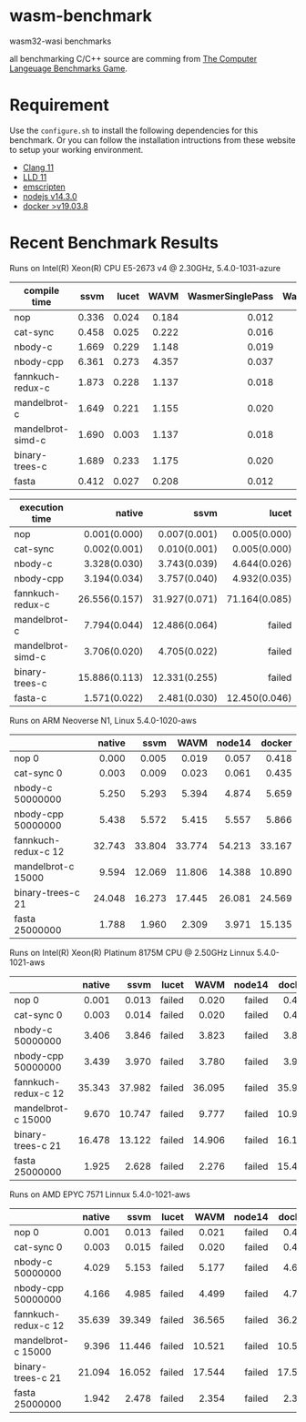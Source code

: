 # wasm-benchmark

wasm32-wasi benchmarks

all benchmarking C/C++ source are comming from [The Computer Langeuage Benchmarks Game](https://benchmarksgame-team.pages.debian.net/benchmarksgame/index.html).

# Requirement

Use the `configure.sh` to install the following dependencies for this benchmark.
Or you can follow the installation intructions from these website to setup your working environment.

* [Clang 11](https://clang.llvm.org/)
* [LLD 11](https://lld.llvm.org/)
* [emscripten](https://github.com/emscripten-core/emsdk)
* [nodejs v14.3.0](https://nodejs.org/en/)
* [docker >v19.03.8](https://www.docker.com/)

# Recent Benchmark Results

Runs on Intel(R) Xeon(R) CPU E5-2673 v4 @ 2.30GHz, 5.4.0-1031-azure

| compile time      | ssvm  | lucet | WAVM  | WasmerSinglePass | WasmerCranelift | WasmerLLVM |
| ----------------- | ----: | ----: | ----: | ---------------: | --------------: | ---------: |
| nop               | 0.336 | 0.024 | 0.184 | 0.012            | 0.018           | 0.155      |
| cat-sync          | 0.458 | 0.025 | 0.222 | 0.016            | 0.020           | 0.148      |
| nbody-c           | 1.669 | 0.229 | 1.148 | 0.019            | 0.074           | 1.262      |
| nbody-cpp         | 6.361 | 0.273 | 4.357 | 0.037            | 0.106           | 1.645      |
| fannkuch-redux-c  | 1.873 | 0.228 | 1.137 | 0.018            | 0.080           | 1.188      |
| mandelbrot-c      | 1.649 | 0.221 | 1.155 | 0.020            | 0.080           | 1.236      |
| mandelbrot-simd-c | 1.690 | 0.003 | 1.137 | 0.018            | 0.075           | 1.276      |
| binary-trees-c    | 1.689 | 0.233 | 1.175 | 0.020            | 0.075           | 1.233      |
| fasta             | 0.412 | 0.027 | 0.208 | 0.012            | 0.016           | 0.151      |

| execution time          | native        | ssvm          | lucet         | WAVM          | WasmerSinglePass | WasmerCranelift | WasmerLLVM    | WasmerJIT      | node14        | docker        |
| ----------------------- | ------------: | ------------: | ------------: | ------------: | ---------------: | --------------: | ------------: | ------------:  | ------------: | ------------: |
| nop                     | 0.001(0.000)  | 0.007(0.001)  | 0.005(0.000)  | 0.016(0.001)  | 0.004(0.000)     | 0.005(0.001)    | 0.004(0.000)  | 0.005(0.001)   | 0.059(0.002)  | 0.694(0.049)  |
| cat-sync                | 0.002(0.001)  | 0.010(0.001)  | 0.005(0.000)  | 0.021(0.001)  | 0.008(0.001)     | 0.008(0.001)    | 0.007(0.001)  | 0.009(0.001)   | 0.064(0.004)  | 0.694(0.033)  |
| nbody-c                 | 3.328(0.030)  | 3.743(0.039)  | 4.644(0.026)  | 3.705(0.044)  | 13.303(0.064)    | 5.185(0.046)    | 6.888(0.111)  | 5.190(0.026)   | 3.343(0.024)  | 3.995(0.065)  |
| nbody-cpp               | 3.194(0.034)  | 3.757(0.040)  | 4.932(0.035)  | 3.366(0.051)  | 13.000(0.051)    | 5.291(0.042)    | 6.858(0.091)  | 5.294(0.044)   | 3.993(0.017)  | 3.877(0.056)  |
| fannkuch-redux-c        | 26.556(0.157) | 31.927(0.071) | 71.164(0.085) | 29.980(0.066) | 87.686(17.928)   | 90.138(18.333)  | 37.736(0.328) | 89.664(20.158) | 29.821(0.124) | 27.213(0.239) |
| mandelbrot-c            | 7.794(0.044)  | 12.486(0.064) | failed        | 11.943(0.058) | 45.236(0.104)    | 17.990(0.044)   | 13.748(0.043) | 17.913(0.111)  | 10.328(0.044) | 14.458(1.281) |
| mandelbrot-simd-c       | 3.706(0.020)  | 4.705(0.022)  | failed        | 4.748(0.032)  | failed           | 5.759(0.041)    | 13.276(0.047) | failed         | failed        | 10.943(0.325) |
| binary-trees-c          | 15.886(0.113) | 12.331(0.255) | failed        | 13.723(0.161) | 29.518(0.238)    | 30.389(0.182)   | 14.787(0.280) | 30.316(0.342)  | 16.685(0.179) | 16.093(1.089) |
| fasta-c                 | 1.571(0.022)  | 2.481(0.030)  | 12.450(0.046) | 2.183(0.016)  | 5.554(0.034)     | 5.787(0.027)    | 2.937(0.020)  | 5.773(0.045)   | 4.314(0.026)  | 28.678(3.433) |

Runs on ARM Neoverse N1, Linux 5.4.0-1020-aws

|                     | native |  ssvm  |  WAVM  | node14 | docker |
| ------------------- | -----: | -----: | -----: | -----: | -----: |
| nop 0               |  0.000 |  0.005 |  0.019 |  0.057 |  0.418 |
| cat-sync 0          |  0.003 |  0.009 |  0.023 |  0.061 |  0.435 |
| nbody-c 50000000    |  5.250 |  5.293 |  5.394 |  4.874 |  5.659 |
| nbody-cpp 50000000  |  5.438 |  5.572 |  5.415 |  5.557 |  5.866 |
| fannkuch-redux-c 12 | 32.743 | 33.804 | 33.774 | 54.213 | 33.167 |
| mandelbrot-c 15000  |  9.594 | 12.069 | 11.806 | 14.388 | 10.890 |
| binary-trees-c 21   | 24.048 | 16.273 | 17.445 | 26.081 | 24.569 |
| fasta 25000000      |  1.788 |  1.960 |  2.309 |  3.971 | 15.135 |

Runs on Intel(R) Xeon(R) Platinum 8175M CPU @ 2.50GHz Linnux 5.4.0-1021-aws

|                     | native |  ssvm  |  lucet |  WAVM  | node14 | docker |
| ------------------- | -----: | -----: | -----: | -----: | -----: | -----: |
| nop 0               |  0.001 |  0.013 | failed |  0.020 | failed |  0.441 |
| cat-sync 0          |  0.003 |  0.014 | failed |  0.020 | failed |  0.449 |
| nbody-c 50000000    |  3.406 |  3.846 | failed |  3.823 | failed |  3.864 |
| nbody-cpp 50000000  |  3.439 |  3.970 | failed |  3.780 | failed |  3.913 |
| fannkuch-redux-c 12 | 35.343 | 37.982 | failed | 36.095 | failed | 35.922 |
| mandelbrot-c 15000  |  9.670 | 10.747 | failed |  9.777 | failed | 10.962 |
| binary-trees-c 21   | 16.478 | 13.122 | failed | 14.906 | failed | 16.176 |
| fasta 25000000      |  1.925 |  2.628 | failed |  2.276 | failed | 15.417 |

Runs on AMD EPYC 7571 Linnux 5.4.0-1021-aws

|                     | native |  ssvm  |  lucet |  WAVM  | node14 | docker |
| ------------------- | -----: | -----: | -----: | -----: | -----: | -----: |
| nop 0               |  0.001 |  0.013 | failed |  0.021 | failed |  0.493 |
| cat-sync 0          |  0.003 |  0.015 | failed |  0.020 | failed |  0.472 |
| nbody-c 50000000    |  4.029 |  5.153 | failed |  5.177 | failed |  4.604 |
| nbody-cpp 50000000  |  4.166 |  4.985 | failed |  4.499 | failed |  4.713 |
| fannkuch-redux-c 12 | 35.639 | 39.349 | failed | 36.565 | failed | 36.238 |
| mandelbrot-c 15000  |  9.396 | 11.446 | failed | 10.521 | failed | 10.521 |
| binary-trees-c 21   | 21.094 | 16.052 | failed | 17.544 | failed | 17.544 |
| fasta 25000000      |  1.942 |  2.478 | failed |  2.354 | failed |  2.354 |
